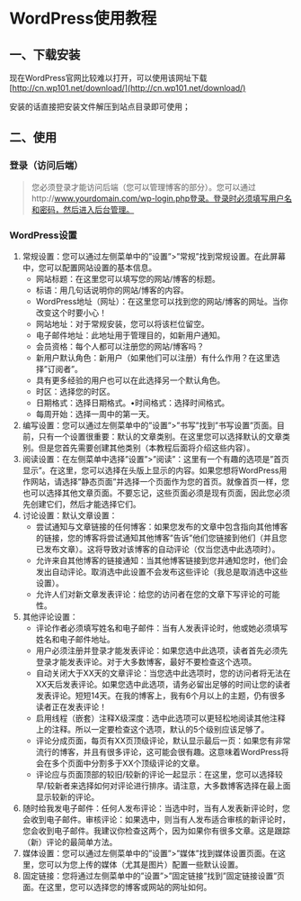 # WordPress使用教程

## 一、下载安装

现在WordPress官网比较难以打开，可以使用该网址下载[http://cn.wp101.net/download/](http://cn.wp101.net/download/)

安装的话直接把安装文件解压到站点目录即可使用；

## 二、使用

### 登录（访问后端）

> 您必须登录才能访问后端（您可以管理博客的部分）。您可以通过http://www.yourdomain.com/wp-login.php登录。登录时必须填写用户名和密码，然后进入后台管理。

### WordPress设置

1. 常规设置：您可以通过左侧菜单中的”设置”>”常规”找到常规设置。在此屏幕中，您可以配置网站设置的基本信息。
   - 网站标题：在这里您可以填写您的网站/博客的标题。
   - 标语：用几句话说明你的网站/博客的内容。
   - WordPress地址（网址）：在这里您可以找到您的网站/博客的网址。当你改变这个时要小心！
   - 网站地址：对于常规安装，您可以将该栏位留空。
   - 电子邮件地址：此地址用于管理目的，如新用户通知。
   - 会员资格：每个人都可以注册您的网站/博客吗？
   - 新用户默认角色：新用户（如果他们可以注册）有什么作用？在这里选择”订阅者”。
   - 具有更多经验的用户也可以在此选择另一个默认角色。
   - 时区：选择您的时区。
   - 日期格式：选择日期格式。•时间格式：选择时间格式。
   - 每周开始：选择一周中的第一天。
2. 编写设置：您可以通过左侧菜单中的”设置”>”书写”找到”书写设置”页面。目前，只有一个设置很重要：默认的文章类别。在这里您可以选择默认的文章类别。但是您首先需要创建其他类别（本教程后面将介绍这些内容）。
3. 阅读设置：在左侧菜单中选择”设置”>”阅读”：这里有一个有趣的选项是”首页显示”。在这里，您可以选择在头版上显示的内容。如果您想将WordPress用作网站，请选择”静态页面”并选择一个页面作为您的首页。就像首页一样，您也可以选择其他文章页面。不要忘记，这些页面必须是现有页面，因此您必须先创建它们，然后才能选择它们。
4. 讨论设置：默认文章设置：
   - 尝试通知与文章链接的任何博客：如果您发布的文章中包含指向其他博客的链接，您的博客将尝试通知其他博客”告诉”他们您链接到他们（并且您已发布文章）。这将导致对该博客的自动评论（仅当您选中此选项时）。
   - 允许来自其他博客的链接通知：当其他博客链接到您并通知您时，他们会发出自动评论。取消选中此设置不会发布这些评论（我总是取消选中这些设置）。
   - 允许人们对新文章发表评论：给您的访问者在您的文章下写评论的可能性。
5. 其他评论设置：
   - 评论作者必须填写姓名和电子邮件：当有人发表评论时，他或她必须填写姓名和电子邮件地址。
   - 用户必须注册并登录才能发表评论：如果您选中此选项，读者首先必须先登录才能发表评论。对于大多数博客，最好不要检查这个选项。
   - 自动关闭大于XX天的文章评论：当您选中此选项时，您的访问者将无法在XX天后发表评论。如果您选中此选项，请务必留出足够的时间让您的读者发表评论。短短14天。在我的博客上，我有6个月以上的主题，仍有很多读者正在发表评论！
   - 启用线程（嵌套）注释X级深度：选中此选项可以更轻松地阅读其他注释上的注释。所以一定要检查这个选项，默认的5个级别应该足够了。
   - 评论分成页面，每页有XX页顶级评论，默认显示最后一页：如果您有非常流行的博客，并且有很多评论，这可能会很有趣。这意味着WordPress将会在多个页面中分割多于XX个顶级评论的文章。
   - 评论应与页面顶部的较旧/较新的评论一起显示：在这里，您可以选择较早/较新者来选择如何对评论进行排序。请注意，大多数博客选择在最上面显示较新的评论。
6. 随时给我发电子邮件：任何人发布评论：当选中时，当有人发表新评论时，您会收到电子邮件。审核评论：如果选中，则当有人发布适合审核的新评论时，您会收到电子邮件。我建议你检查这两个，因为如果你有很多文章。这是跟踪（新）评论的最简单方法。
7. 媒体设置：您可以通过左侧菜单中的”设置”>”媒体”找到媒体设置页面。在这里，您可以为您上传的媒体（尤其是图片）配置一些默认设置。
8. 固定链接：您将通过左侧菜单中的”设置”>”固定链接”找到”固定链接设置”页面。在这里，您可以选择您的博客或网站的网址如何。

